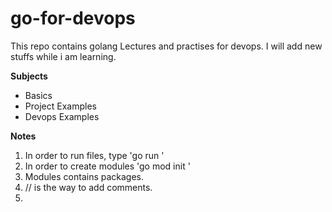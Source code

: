 # go-for-devops

This repo contains golang Lectures and practises for devops. I will add new stuffs while i am learning.

**Subjects**

- Basics
- Project Examples
- Devops Examples

**Notes**

1. In order to run files, type 'go run <file name>'
2. In order to create modules 'go mod init <module name>'
3. Modules contains packages.
4. // is the way to add comments.
5. 
